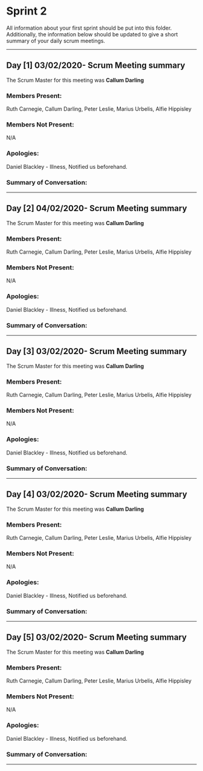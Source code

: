 # Sprint 2

All information about your first sprint should be put into this folder. Additionally, the information below should be updated to give a short summary of your daily scrum meetings.

---

## Day [1] 03/02/2020- Scrum Meeting summary
The Scrum Master for this meeting was **Callum Darling**

### Members Present:
Ruth Carnegie, Callum Darling, Peter Leslie, Marius Urbelis, Alfie Hippisley

### Members Not Present:
N/A

### Apologies:
Daniel Blackley - Illness, Notified us beforehand. 

### Summary of Conversation:

---
## Day [2] 04/02/2020- Scrum Meeting summary
The Scrum Master for this meeting was **Callum Darling**

### Members Present:
Ruth Carnegie, Callum Darling, Peter Leslie, Marius Urbelis, Alfie Hippisley

### Members Not Present:
N/A

### Apologies:
Daniel Blackley - Illness, Notified us beforehand. 

### Summary of Conversation:

---
## Day [3] 03/02/2020- Scrum Meeting summary
The Scrum Master for this meeting was **Callum Darling**

### Members Present:
Ruth Carnegie, Callum Darling, Peter Leslie, Marius Urbelis, Alfie Hippisley

### Members Not Present:
N/A

### Apologies:
Daniel Blackley - Illness, Notified us beforehand. 

### Summary of Conversation:

---

## Day [4] 03/02/2020- Scrum Meeting summary
The Scrum Master for this meeting was **Callum Darling**

### Members Present:
Ruth Carnegie, Callum Darling, Peter Leslie, Marius Urbelis, Alfie Hippisley

### Members Not Present:
N/A

### Apologies:
Daniel Blackley - Illness, Notified us beforehand. 

### Summary of Conversation:

---
## Day [5] 03/02/2020- Scrum Meeting summary
The Scrum Master for this meeting was **Callum Darling**

### Members Present:
Ruth Carnegie, Callum Darling, Peter Leslie, Marius Urbelis, Alfie Hippisley

### Members Not Present:
N/A

### Apologies:
Daniel Blackley - Illness, Notified us beforehand. 

### Summary of Conversation:

---


